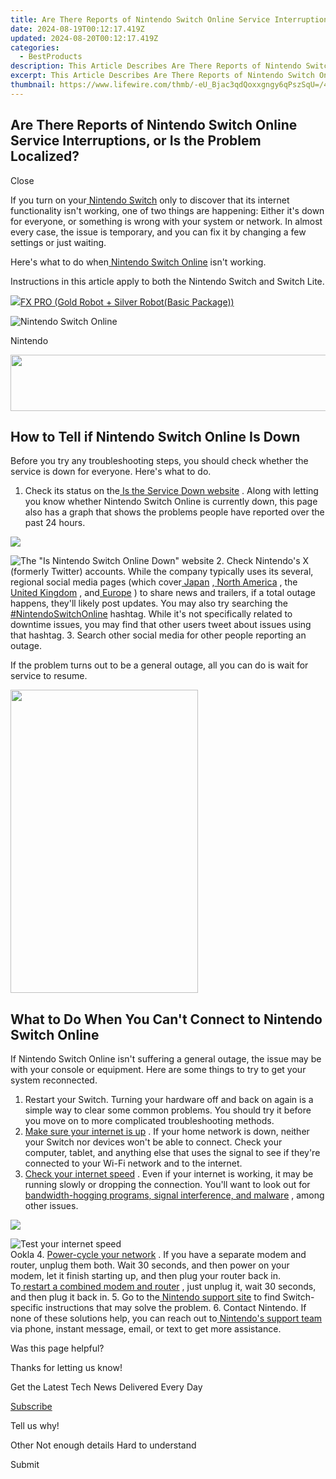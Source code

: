 ```yaml
---
title: Are There Reports of Nintendo Switch Online Service Interruptions, or Is the Problem Localized?
date: 2024-08-19T00:12:17.419Z
updated: 2024-08-20T00:12:17.419Z
categories:
  - BestProducts
description: This Article Describes Are There Reports of Nintendo Switch Online Service Interruptions, or Is the Problem Localized?
excerpt: This Article Describes Are There Reports of Nintendo Switch Online Service Interruptions, or Is the Problem Localized?
thumbnail: https://www.lifewire.com/thmb/-eU_Bjac3qdQoxxgngy6qPszSqU=/400x300/filters:no_upscale():max_bytes(150000):strip_icc():format(webp)/001-is-nintendo-switch-online-down-or-is-it-just-you-4846361-d95930818e9d4bc39ff7535c50087c08.jpg
---
```


## Are There Reports of Nintendo Switch Online Service Interruptions, or Is the Problem Localized?

Close 

 If you turn on your[ Nintendo Switch](https://www.lifewire.com/what-is-the-nintendo-switch-4148184) only to discover that its internet functionality isn't working, one of two things are happening: Either it's down for everyone, or something is wrong with your system or network. In almost every case, the issue is temporary, and you can fix it by changing a few settings or just waiting.

 Here's what to do when[ Nintendo Switch Online](https://www.lifewire.com/what-is-nintendo-switch-online-4175784) isn't working.

 Instructions in this article apply to both the Nintendo Switch and Switch Lite.

<!-- affiliate ads begin -->
<a href="https://secure.2checkout.com/order/checkout.php?PRODS=40085955&QTY=1&AFFILIATE=108875&CART=1"><img src="https://secure.avangate.com/images/merchant/f702defbc67edb455949f46babab0c18/products/2_logo9.png" border="0">FX PRO (Gold Robot + Silver Robot(Basic Package))</a>
<!-- affiliate ads end -->
![Nintendo Switch Online](https://www.lifewire.com/thmb/Iz_a-m3CcpnNNuN2riOp-HsnVqU=/1500x0/filters:no_upscale():max_bytes(150000):strip_icc():format(webp)/001-is-nintendo-switch-online-down-or-is-it-just-you-4846361-d95930818e9d4bc39ff7535c50087c08.jpg) 

Nintendo 

<!-- affiliate ads begin -->
<a href="https://aligracehair.sjv.io/c/5597632/2087267/19272" target="_top" id="2087267"><img src="//a.impactradius-go.com/display-ad/19272-2087267" border="0" alt="" width="728" height="90"/></a><img height="0" width="0" src="https://imp.pxf.io/i/5597632/2087267/19272" style="position:absolute;visibility:hidden;" border="0" />
<!-- affiliate ads end -->
##  How to Tell if Nintendo Switch Online Is Down 

 Before you try any troubleshooting steps, you should check whether the service is down for everyone. Here's what to do.

1. Check its status on the[ Is the Service Down website](https://istheservicedown.com/problems/nintendo-switch) . Along with letting you know whether Nintendo Switch Online is currently down, this page also has a graph that shows the problems people have reported over the past 24 hours.  
<!-- affiliate ads begin -->
<a href="https://secure.2checkout.com/order/checkout.php?PRODS=4728277&QTY=1&AFFILIATE=108875&CART=1"><img src="https://secure.avangate.com/images/merchant/f7f07e7dab09533bc71247a5b29a7373/products/1_iDeviceMessageBox.png" border="0"></a>
<!-- affiliate ads end -->
![The "Is Nintendo Switch Online Down" website](https://www.lifewire.com/thmb/lw9_m9sDG3WFIS5DIKyukcbBGd4=/1500x0/filters:no_upscale():max_bytes(150000):strip_icc():format(webp)/002--is-nintendo-switch-online-down-or-is-it-just-you-4846361-e7c8bdc19cf444d1939efe81ad9a1c0d.jpg)
2. Check Nintendo's X (formerly Twitter) accounts. While the company typically uses its several, regional social media pages (which cover[ Japan](https://twitter.com/nintendo?lang=en) ,[ North America](https://twitter.com/NintendoAmerica) , the[ United Kingdom](https://twitter.com/nintendouk?lang=en) , and[ Europe](https://twitter.com/NintendoEurope) ) to share news and trailers, if a total outage happens, they'll likely post updates. You may also try searching the[ #NintendoSwitchOnline](https://twitter.com/hashtag/nintendoswitchonline) hashtag. While it's not specifically related to downtime issues, you may find that other users tweet about issues using that hashtag.
3. Search other social media for other people reporting an outage.

 If the problem turns out to be a general outage, all you can do is wait for service to resume.

<!-- affiliate ads begin -->
<a href="https://zonlipartnershipprogram.pxf.io/c/5597632/1611407/17882" target="_top" id="1611407"><img src="//a.impactradius-go.com/display-ad/17882-1611407" border="0" alt="" width="300" height="485"/></a><img height="0" width="0" src="https://imp.pxf.io/i/5597632/1611407/17882" style="position:absolute;visibility:hidden;" border="0" />
<!-- affiliate ads end -->
##  What to Do When You Can't Connect to Nintendo Switch Online 

 If Nintendo Switch Online isn't suffering a general outage, the issue may be with your console or equipment. Here are some things to try to get your system reconnected.

1. Restart your Switch. Turning your hardware off and back on again is a simple way to clear some common problems. You should try it before you move on to more complicated troubleshooting methods.
2. [ Make sure your internet is up](https://www.lifewire.com/what-to-do-when-theres-no-wi-fi-internet-connection-2378240) . If your home network is down, neither your Switch nor devices won't be able to connect. Check your computer, tablet, and anything else that uses the signal to see if they're connected to your Wi-Fi network and to the internet.
3. [ Check your internet speed](https://www.lifewire.com/how-to-test-your-internet-speed-2617987) . Even if your internet is working, it may be running slowly or dropping the connection. You'll want to look out for[ bandwidth-hogging programs, signal interference, and malware](https://www.lifewire.com/troubleshooting-slow-internet-connection-818125) , among other issues.  
<!-- affiliate ads begin -->
<a href="https://shop.mondly.com/affiliate.php?ACCOUNT=ATISTUDI&AFFILIATE=108875&PATH=https%3A%2F%2Fwww.mondly.com%3FAFFILIATE%3D108875%26RESOURCE%3D%2BGeneral%2B970x90%2B"><img src="https://secure.avangate.com/images/merchant/69c418c33ec2e1a4267fa9bb77fa1428/general-970x90.gif" border="0"></a>
<!-- affiliate ads end -->
![Test your internet speed](https://www.lifewire.com/thmb/N8IYs5Q31MCPqBo7pdoH8fEhySQ=/1500x0/filters:no_upscale():max_bytes(150000):strip_icc():format(webp)/003-is-nintendo-switch-online-down-or-is-it-just-you-4846361-0c4b7fad202a4f1999e164a15bd1f05c.jpg)  
Ookla
4. [ Power-cycle your network](https://www.lifewire.com/why-does-restarting-seem-to-fix-most-computer-problems-2624569) . If you have a separate modem and router, unplug them both. Wait 30 seconds, and then power on your modem, let it finish starting up, and then plug your router back in.  
 To[ restart a combined modem and router](https://www.lifewire.com/how-to-properly-restart-a-router-modem-2624570) , just unplug it, wait 30 seconds, and then plug it back in.
5. Go to the[ Nintendo support site](https://en-americas-support.nintendo.com/app/categories/detail/p/989/c/898) to find Switch-specific instructions that may solve the problem.
6. Contact Nintendo. If none of these solutions help, you can reach out to[ Nintendo's support team](https://en-americas-support.nintendo.com/app/contact) via phone, instant message, email, or text to get more assistance.

Was this page helpful?

Thanks for letting us know!

 Get the Latest Tech News Delivered Every Day

[ Subscribe ](https://www.lifewire.com/#) 

Tell us why!

 Other  Not enough details  Hard to understand 

 Submit 

<ins class="adsbygoogle"
     style="display:block"
     data-ad-format="autorelaxed"
     data-ad-client="ca-pub-7571918770474297"
     data-ad-slot="1223367746"></ins>



<ins class="adsbygoogle"
     style="display:block"
     data-ad-client="ca-pub-7571918770474297"
     data-ad-slot="8358498916"
     data-ad-format="auto"
     data-full-width-responsive="true"></ins>


